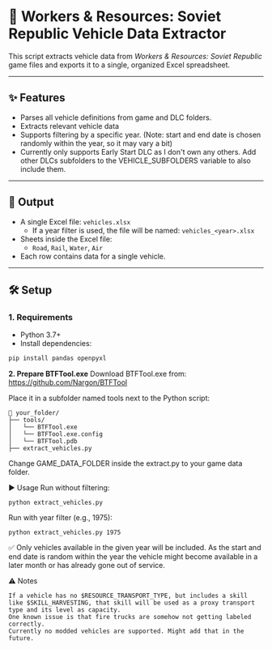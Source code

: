 # 🚛 Workers & Resources: Soviet Republic Vehicle Data Extractor

This script extracts vehicle data from *Workers & Resources: Soviet Republic* game files and exports it to a single, organized Excel spreadsheet.

---

## ✨ Features

- Parses all vehicle definitions from game and DLC folders.
- Extracts relevant vehicle data
- Supports filtering by a specific year. (Note: start and end date is chosen randomly within the year, so it may vary a bit)
- Currently only supports Early Start DLC as I don't own any others. Add other DLCs subfolders to the VEHICLE_SUBFOLDERS variable to also include them.

---

## 📁 Output

- A single Excel file: `vehicles.xlsx`  
  - If a year filter is used, the file will be named: `vehicles_<year>.xlsx`
- Sheets inside the Excel file:
  - `Road`, `Rail`, `Water`, `Air`
- Each row contains data for a single vehicle.

---

## 🛠 Setup

### 1. Requirements

- Python 3.7+
- Install dependencies:

```bash
pip install pandas openpyxl
```

**2. Prepare BTFTool.exe**
Download BTFTool.exe from: https://github.com/Nargon/BTFTool

Place it in a subfolder named tools next to the Python script:
```
📁 your_folder/
├── tools/
│   └── BTFTool.exe
│   └── BTFTool.exe.config
│   └── BTFTool.pdb
├── extract_vehicles.py
```
Change GAME_DATA_FOLDER inside the extract.py to your game data folder.

▶️ Usage
Run without filtering:
```
python extract_vehicles.py
```
Run with year filter (e.g., 1975):
```
python extract_vehicles.py 1975
```
✅ Only vehicles available in the given year will be included. As the start and end date is random within the year the vehicle might become available in a later month or has already gone out of service.

⚠️ Notes

    If a vehicle has no $RESOURCE_TRANSPORT_TYPE, but includes a skill like $SKILL_HARVESTING, that skill will be used as a proxy transport type and its level as capacity.
    One known issue is that fire trucks are somehow not getting labeled correctly.
    Currently no modded vehicles are supported. Might add that in the future.
